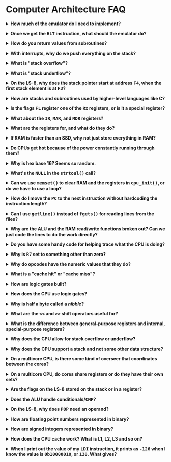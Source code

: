 # Computer Architecture FAQ

<!-- ============================================================================= -->

<p><details><summary><b>How much of the emulator do I need to implement?</b></summary><p>

As little as possible to get a particular LS-8 program running.

Add features incrementally. Once `print8.ls8` is working, then add a `MULT`
instruction to get `mult.ls8` running. And so on.

Of course, you're _allowed_ to implement as many instructions are you'd like.

This goes for individual components like registers, as well. Do you need to
implement the `FL` register? If you want to use any functionality that depends
on it, then yes. The spec will tell you if the thing you're implementing needs
the `FL` register to work.

</p></details></p>

<!-- ============================================================================= -->

<p><details><summary><b>Once we get the <tt>HLT</tt> instruction, what should the emulator do?</b></summary><p>

You should exit the emulator.

If you `malloc()`d any memory, be sure to `free()` it.

You don't need to worry about any of the LS-8 internals at that point since
you're exiting anyway.

</p></details></p>

<!-- ============================================================================= -->

<p><details><summary><b>How do you return values from subroutines?</b></summary><p>

Since the `RET` instruction doesn't allow you to specify a return value, you'll
have to get the value back by other means.

One of the most common is to set a register (e.g. `R0`) to the return value, and
the caller will just know, by convention, that the `R0` register will hold that
value once the `CALL` returns.

But you could also push that value on the stack and have the caller pop it off.
This would have the advantage of supporting an arbitrary number of return
values.

There are no fixed rules when writing code in assembly language. Returning
values in registers just happens to be a common convention.

</p></details></p>

<!-- ============================================================================= -->

<p><details><summary><b>With interrupts, why do we push everything on the stack?</b></summary><p>

The idea is that if you save the machine state on the stack, then after you
service the interrupt you can restore it and seamlessly pick up where you left
off.

The CPU might have been in the middle of something important when the interrupt
occurred, and it'll want to get back to that once the interrupt handler is
complete.

So we push the general purpose registers and internal registers on the stack,
then do interrupt stuff, then restore all those registers from the stack so the
CPU can carry on with what it was doing before the interrupt occurred.

</p></details></p>

<!-- ============================================================================= -->

<p><details><summary><b>What is "stack overflow"?</b></summary><p>

Short answer: it's when the stack grows into some area of memory that something
else was using.

In the LS-8, this would mean the stack grew down in RAM to the point that it
overwrote some of the instructions in the program.

With a C program, this would mean the stack grew down and impacted the heap. (Or
that the heap grew up and impacted the stack.)

If the stack grows down to address `0x00` on the LS-8, it wraps around to
address `0xff`.

On modern machines with [virtual
memory](https://en.wikipedia.org/wiki/Virtual_memory), this isn't a practical
concern since you'll run out of physical RAM before the stack overflow occurs.

Some interpreted languages like Python track how large their internal stacks
have grown and crash out if the stack grows too large. But this is happening
within the Python virtual machine, not on the hardware.

</p></details></p>

<!-- ============================================================================= -->

<p><details><summary><b>What is "stack underflow"?</b></summary><p>

This means you `POP`ped more times than you `PUSH`ed. Basically you popped an
empty stack.

The CPU is more than happy to let you do this, but it's considered an error on
the part of the programmer.

If the stack pointer is at address `0xff` on the LS-8, then you `POP`, it will
wrap around to address `0x00`.

</p></details></p>

<!-- ============================================================================= -->

<p><details><summary><b>On the LS-8, why does the stack pointer start at address <tt>F4</tt>, when the first stack element is at <tt>F3</tt>?</b></summary><p>

Since the first thing a `PUSH` instruction does is decrement the stack pointer,
it means that the stack pointer is moved to `F3` first and _then_ the value is
stored there. Exactly where we wanted it.

</p></details></p>

<!-- ============================================================================= -->

<p><details><summary><b>How are stacks and subroutines used by higher-level languages like C?</b></summary><p>

In C, when you make a function call, a bunch of space is allocated (pushed) on
the stack to hold a number of things:

* The return address to come back to after the function completes
* Space for all the function parameters
* Space for all the other local variables in the function

This allocated chunk of stack is called a [stack
frame](https://en.wikipedia.org/wiki/Call_stack#STACK-FRAME).

When you call any function (including when `main()` gets called in C):

1. A new stack frame is allocated (pushed)
2. Parameter values are copied from the function arguments to their spots on the
   stack frame

When you return from any function:

1. Any return value is copied from the stack frame into a dedicated register
2. The stack frame is deallocated (popped)

In assembly language, `CALL` doesn't allow any arguments to be passed, and `RET`
doesn't allow any values to be returned.

Using stack frames gives `CALL` the power to give parameters to subtroutines.

And we can use a dedicated register, like `R0`, to pass returned values back to
the caller over a `RET` instruction.

Since all the local variables for a function are stored in the stack frame, they
all vaporize as soon as the stack is popped when the function returned. This is
why local variables are not persistent from call to call.

Furthermore, using the stack to hold frames allows us to call functions to an
arbitrary nesting level. Indeed, it is what allows for recursion at all.

</p></details></p>

<!-- ============================================================================= -->

<p><details><summary><b>Is the flags <tt>FL</tt> register one of the <tt>Rx</tt> registers, or is it a special register?</b></summary><p>

It's a special purpose register that can be added separately to the `struct cpu`
similar to how `PC` works.

In `struct cpu`, it's convenient to have an array to store `R0` through `R7`,
but the other registers are just fields in the `struct`.

</p></details></p>

<!-- ============================================================================= -->

<p><details><summary><b>What about the <tt>IR</tt>, <tt>MAR</tt>, and <tt>MDR</tt> registers?</b></summary><p>

You can store those special-purpose registers similar to how `PC` and `FL` are
stored in the `struct`.

...Or, if you're not using them in any place except a single function, maybe
they can be locals or function parameters.

It's a matter of which way you think produces more readable code.

</p></details></p>
<!-- ============================================================================= -->

<p><details><summary><b>What are the registers for, and what do they do?</b></summary><p>

You can think of the registers as the CPU's variables. They hold numbers. You
use them like you would variable in another langauge.

In a high-level language, you can make all the variables you need. But in a CPU,
there are a fixed number of them, and they have fixed names, and they only hold
numbers. You cannot make more.

(The reason you can't make more is because registers are literally built out of
the hardware--you can't make more without changing the hardware.)

Most operations (like math) in the CPU work on registers.

But if we have RAM, why do we need registers?

While some CPUs like the x86 can use either values in RAM or registers to do
work, RAM is far, far slower to access. Nothing is faster to access in the CPU
than a register. For that reason, assembly language programs use registers
whenever possible to keep speed up.

</p></details></p>

<!-- ============================================================================= -->

<p><details><summary><b>If RAM is faster than an SSD, why not just store everything in RAM?</b></summary><p>

Cost. 1 TB SSD is orders of magnitude cheaper than 1 TB of RAM. And finding a
motherboard that supports 1 TB of RAM is a challenge.

Also the SSD continues to store data even if power is removed, unlike RAM.

Someday someone will discover RAM that is cheap, fast, and will permanently
store data, and when that happens, SSDs will vanish.

</p></details></p>

<!-- ============================================================================= -->

<p><details><summary><b>Do CPUs get hot because of the power constantly running through them?</b></summary><p>

Yup. When you run current through any regular conductor, heat is generated.

In that regard, a CPU is like a tiny, expensive electric blanket that is capable
of arbitrary computation but really bad at giving you a good night's sleep.

</p></details></p>

<!-- ============================================================================= -->

<p><details><summary><b>Why is hex base 16? Seems so random.</b></summary><p>

Conveniently, one hex digit represents exactly 4 bits (AKA a _nibble_).

This means a byte can be represented by exactly 2 hex digits (assuming you put a
leading zero on numbers less than `0x10`). And the biggest byte's value roundly
ends at `0xff`.

It's compact, and easy to convert to and from binary.

Compare to decimal, where one decimal digit represents somewhere between 3 and 4
bits. And a byte is represented by 3 digits, isn't easily convertible to binary,
and ends quite unroundly on `255` for the largest value.

</p></details></p>

<!-- ============================================================================= -->

<p><details><summary><b>What's the <tt>NULL</tt> in the <tt>strtoul()</tt> call?</b></summary><p>

That's part of a mechanism where `strtoul()` can tell you the first invalid
character it found, or if it found no digits to convert at all.

If you pass a pointer to a `char*` into the function there, it will point to the
first bad character, or to the beginning of the string if no digits were found.

If we call this:

```c
char *endchar;

unsigned val = strtoul("1030", &endchar, 2); // convert to base 2
```

then `endchar` will point at the `3` in `"1030"`, because `3` is an invalid
digit in base 2.

If we call this:

```c
char *endchar;

unsigned val = strtoul("# Hello, world!", &endchar, 10); // convert to base 10
```

then `endchar` will point at the `#` because no digits were found at all.

You might find this useful for parsing data from the `.ls8` input files.

</p></details></p>

<!-- ============================================================================= -->

<p><details><summary><b>Can we use <tt>memset()</tt> to clear RAM and the registers in <tt>cpu_init()</tt>, or do we have to use a loop?</b></summary><p>

You can use `memset()`. It's probably faster than a hand-rolled loop, anyway.

</p></details></p>

<!-- ============================================================================= -->

<p><details><summary><b>How do I move the <tt>PC</tt> to the next instruction without hardcoding the instruction length?</b></summary><p>

Check out the spec where it talks about instruction layout.

The two high bits of the instruction tell you how many operands the instruction
has. The value of those two bits plus one is the number of bytes you have to
move the `PC`.

Use `>>` and an `&` mask to extract those two bits, then add one to the result,
then add that to the `PC` to get to the next instruction.

> Note that some instructions (like `CALL`, `RET`, and all the `JMP` variants)
> move the `PC` to a specific destination. In those cases, you _do not_ want to
> advance the PC to the next instruction.

</p></details></p>

<!-- ============================================================================= -->

<p><details><summary><b>Can I use <tt>getline()</tt> instead of <tt>fgets()</tt> for reading lines from the files?</b></summary><p>

We recommend `fgets()` because it's more standard, and also because it does
fewer things behind your back.

But if you use `getline()`, we won't stop you.

</p></details></p>

<!-- ============================================================================= -->

<p><details><summary><b>Why are the ALU and the RAM read/write functions broken out? Can we just code the lines to do the work directly?</b></summary><p>

Because the ALU is a separate component on the CPU, and the RAM is a separate
component off the CPU, it makes logical sense from a learning perspective to
have different pieces of code handle the work.

Plus having the RAM access function there makes the code easier to read, and
easier to change if the structure of RAM were to change somehow in the future.

</p></details></p>

<!-- ============================================================================= -->

<p><details><summary><b>Do you have some handy code for helping trace what the CPU is doing?</b></summary><p>

If you call this before your `switch`, it'll print out the CPU state just before
the instruction executes.

```c
void trace(struct cpu *cpu)
{
    printf("%02X | ", cpu->PC);

    printf("%02X %02X %02X |",
        cpu_ram_read(cpu, cpu->PC),
        cpu_ram_read(cpu, cpu->PC + 1),
        cpu_ram_read(cpu, cpu->PC + 2));

    for (int i = 0; i < 8; i++) {
        printf(" %02X", cpu->reg[i]);
    }

    printf("\n");
}
```

</p></details></p>

<!-- ============================================================================= -->

<p><details><summary><b>Why is <tt>R7</tt> set to something other than zero?</b></summary><p>

`R7` has additional meaning: it is the _stack pointer_. So it needs to start
just past the top of the stack so that the `PUSH` and `POP` (and `CALL` and
`RET`) functions operate normally.

</p></details></p>

<!-- ============================================================================= -->

<p><details><summary><b>Why do opcodes have the numeric values that they do?</b></summary><p>

See the "Instruction Layout" part of the LS-8 spec for what the specific bits
mean in any particular instruction.

In a real CPU, these bits correspond to wires that will have voltage or
no-voltage on them depending on whether or not the bit in the instruction is `0`
or `1`.

So the instruction bits are close to the metal, literally. Their exact meanings
are closely tied with how the CPU will be physically constructed.

</p></details></p>

<!-- ============================================================================= -->

<p><details><summary><b>What is a "cache hit" or "cache miss"?</b></summary><p>

If a program accesses a byte of RAM at some address that's in the cache already,
that's a _cache hit_. The byte is returned immediately.

If a program accesses a byte of RAM at some address that's not in the cache,
that's a _cache miss_, and the cache must be updated by going out to RAM to get
that data.

The cache is fast memory that sits between main RAM and the CPU.

It's common that if you access a byte of RAM, that you will soon access
subsequent bytes in RAM. (E.g. like when printing a string, or doing a
`strlen()`.) The cache makes use of this assumption.

The cache figures, if you're going to spend the time making a relatively slow
RAM request for a single byte, why not go ahead and transfer the next, say 128
bytes at the same time into the faster cache. If the user then goes on to access
the subsequent bytes, like they probably will, the data will already be in cache
ready to use.

</p></details></p>

<!-- ============================================================================= -->

<p><details><summary><b>How are logic gates built?</b></summary><p>

They're made out of transistors. Details are getting into the realm of materials
science and is beyond the scope of the course.

</p></details></p>

<!-- ============================================================================= -->

<p><details><summary><b>How does the CPU use logic gates?</b></summary><p>

Logic gates can be composed into circuits that can do far more than Boolean
logical operations.

You can build an ALU, for example, that does arithmetic and comparisons using
only logic gates.

You can even build [circuits that store
data](https://en.wikipedia.org/wiki/Flip-flop_(electronics)).

The fantastic book [_The Elements of Computing
Systems_](https://www.nand2tetris.org/) talks about this in great detail from
the ground up.

</p></details></p>

<!-- ============================================================================= -->

<p><details><summary><b>Why is half a byte called a <i>nibble</i>?</b></summary><p>

It's a pun, playing off byte/bite. Sometimes it's spelled _nybble_.

</p></details></p>

<!-- ============================================================================= -->

<p><details><summary><b>What are the <tt>&lt;&lt;</tt> and <tt>&gt;&gt;</tt> shift operators useful for?</b></summary><p>

Most commonly, they're used to get or set individual bits within a number.

This is useful if multiple values are packed into a single byte. Bytes hold
numbers from 0 to 255, but parts of a byte can hold smaller numbers. For
example, if you have 4 values that you know only go from 0-3 each, you can pack
that into a byte as four 2-bit numbers.

Packing the numbers 3, 0, 2, and 1 into a single byte:

```
  First
  ||
  ||  Third
  vv  vv
0b11001001
    ^^  ^^
    ||  Fourth
    ||
  Second
```

This technique is normally only used in high-performance situations where you
absolutely must save space or bandwidth.

For example, if we wanted to extract these 3 bits from this number:

```
    vvv
0b10110101
```

We'd get `110`, which is 6 decimal. But the whole number is 181 decimal. How to
extract the 6?

First, we can shift right by 3:

```
       vvv
0b00010110
```

Then we can bitwise-AND with the mask `0b111` to filter out just the bits we
want:

```
         vvv
  0b00010110   <-- Right-shifted original number
& 0b00000111   <-- AND mask
------------
         110
```

And there's our 6!

On the flip side, what if we wanted to set these bits to the value 2 (`0b010`)?
Right now the three bits have the value 7 (`0b111`):

```
    vvv
0b10111101
```

First let's take our 2:

```
0b010
```

and left shift it by 3:

```
0b010000
```

Secondly, let's use a bitwise-AND on the original number to mask out those bits
and set them all to zero:

```
      vvv
  0b10111101   <-- original number
& 0b11000111   <-- AND mask
------------
  0b10000101
      ^^^
  These three bits set to 0, others unchanged
```

Lastly, let's bitwise-OR the shifted value with the result from the previous step:

```
      vvv
  0b10000101   <-- masked-out original number from previous step
| 0b00010000   <-- our left-shifted 2
------------
  0b10010101
      ^^^
  Now these three bits set to 2, others unchanged
```

And there we have it. The three bits in the middle of the number have been
changed from the value 7 to the value 2.

</p></details></p>

<!-- ============================================================================= -->

<p><details><summary><b>What is the difference between general-purpose registers and internal, special-purpose registers?</b></summary><p>

The general-purpose registers are `R0` through `R7`.

Special-purpose registers are things like `PC`, `FL`, and maybe `IR`, `MAR`, and
`MDR`.

The main difference is this: general-purpose registers can be used directly by
instructions. Special-purpose registers cannot.

```assembly
LDI R0,4   ; Valid
LDI PC,5   ; INVALID--PC is not a general-purpose register

ADD R0,R1  ; Valid
ADD FL,R0  ; INVALID--FL is not a general-purpose register
```

In `struct cpu`, it's convenient to represent the general purpose registers with
an array for easy indexing from `0` to `7`.

</p></details></p>

<!-- ============================================================================= -->

<p><details><summary><b>Why does the CPU allow for stack overflow or underflow?</b></summary><p>

It takes time for the CPU to check to see if either condition has occurred. And
most of the time it won't have.

CPUs are interested in running instructions as quickly as possible.

Also, you'd need additional hardware in place to make those checks, and that
costs money.

Because assemnbly language is so low-level, the CPU is already putting basically
ultimate trust in the developer to not do something they shouldn't do.

> If you didn't want me to overflow the stack, why did you tell me to overflow
> the stack?
>
> --The CPU

</p></details></p>

<!-- ============================================================================= -->

<p><details><summary><b>Why does the CPU support a stack and not some other data structure?</b></summary><p>

Turns out a stack is a really useful data structure for a number of reasons:

* It's a great place to temporarily store data.
* It's useful for holding a return address for a subroutine/function.
* It's a place to pass arguments to subroutines.
* It's a good place to hold a subroutine's local variables.
* It can hold all the information that needs to be saved while the CPU is
  servicing an interrupt.

Additionally, it's pretty cheap to implement. All CPUs already come with this
functionality:

* Memory (for the stack data)
* Registers (for the stack pointer)
* A way to decrement and increment registers (to move the stack pointer)
* A way to read and write data to and from RAM (to retrieve and store data on
  the stack)

Since the CPU was doing all that anyway, adding `PUSH` and `POP` instructions is
a pretty low-hanging fruit.

</p></details></p>

<!-- ============================================================================= -->

<p><details><summary><b>On a multicore CPU, is there some kind of overseer that coordinates between the cores?</b></summary><p>

Not really, and from a programmer perspective, no.

Cores have their own registers, own PCs, and generally run autonomously on their
own.

What they _do_ share is RAM (and usually at least some cache) and peripherals.

The real "overseer" is the operating system, which decides which programs run on
which core at any particular time.

</p></details></p>

<!-- ============================================================================= -->

<p><details><summary><b>On a multicore CPU, do cores share registers or do they have their own sets?</b></summary><p>

They have their own.

Cores generally run autonomously on their own.

What they _do_ share is RAM (and usually at least some cache) and peripherals.

</p></details></p>

<!-- ============================================================================= -->

<p><details><summary><b>Are the flags on the LS-8 stored on the stack or in a register?</b></summary><p>

Flags (the `FL` register) are their own special-purpose register, similar to the
`PC`.

Each bit of the `FL` register has special meaning as laid out in the LS-8 spec.

</p></details></p>

<!-- ============================================================================= -->

<p><details><summary><b>Does the ALU handle conditionals/<tt>CMP</tt>?</b></summary><p>

Yes.

The compare instruction `CMP` will set the flags register appropriately
indicating whether or not the values of the registers compared are less-than,
greater-than, or equal.

This is actually quite similar to a subtraction, which the ALU can already do.

If I give you two numbers, `a` and `b`, and you compute the difference `b - a`,
you can look at the result and determine if the values are equal, or if one is
greater than the other.

If `b - a` is a positive number, it means that `a` is less than `b`.

If `b - a` is a negative number, it means that `a` is greater than `b`.

If `b - a` is zero, it means that `a` equals `b`.

So the ALU can use its subtraction circuitry to do a `CMP`, saving money and
construction complexity.

</p></details></p>

<!-- ============================================================================= -->

<p><details><summary><b>On the LS-8, why does <tt>POP</tt> need an operand?</b></summary><p>

Because you probably want to know what the value was you popped off the stack,
rather than just throwing it away.

Basically, `POP R0` is saying "pop the value from the top of the stack and store
it in `R0`."

</p></details></p>

<!-- ============================================================================= -->

<p><details><summary><b>How are floating point numbers represented in binary?</b></summary><p>

There is a standard binary format for storing floating point numbers called
[IEEE 754](https://en.wikipedia.org/wiki/IEEE_754).

It basically breaks a number into three parts:

* **Sign**--indicating positive or negative, 1 bit
* **Mantissa** (AKA "Significand")--the actual binary digits of the number,
  unsigned, e.g. 22 bits
* **Exponent**--signed binary exponent to apply to the mantissa, e.g. 8 bits

A simpler-to-comprehend example might be in base 10, decimal.

For example, the components that make up the decimal number `-98.273` are:

* **Sign**: `-1` (because it's -98, not 98)
* **Mantissa**: `98273` (all the digits)
* **Exponent**: `-3` (tells us where the decimal place is)

The result (again for base 10) is:

`sign * mantissa * 10 ^ exponent`

or:

`-1 * 98273 * 10 ^ -3 == -98.273`

Basically the exponent tells us how to left (if it's negative) or right (if it's
positive) to shift the decimal point.

It works exactly the same way in binary (base 2):

The components that make up the binary number `0b101.11` are:

* **Sign**: `0b1` (because it's 101, not -101)
* **Mantissa**: `0b10111` (all the digits)
* **Exponent**: `-2` (tells us where the decimal place is)

Then the formula is:

`sign * mantissa * 2 ^ exponent`

or:

`0b1 * 0b10111 * 2 ^ -2`

Again, the exponent tells us how far to shift the decimal; in this case, shift
it 2 bits left for `0b101.11`.

Printing out binary floating point numbers in decimal is a bit weird because you
have to think in fractions of two instead of 10.

Decimal example:

`12.34` is written as:

* `1` 10s (10 == 10<sup>1</sup>)
* `2` 1s (1 == 10<sup>0</sup>)
* `3` 1/10ths (1/10 == 10<sup>-1</sup>)
* `4` 1/100ths (1/100 = 10<sup>-2</sup>)

Of course you see powers of 10 all over because it's base 10.

With base two, binary:

`11.01` is written as:

* `1` 2s (2 == 2<sup>1</sup>)
* `1` 1s (1 == 2<sup>0</sup>)
* `0` 1/2s (1/2 == 2<sup>-1</sup>)
* `1` 1/4s (1/4 == 2<sup>-2</sup>)

Which would give us (in decimal): `2 + 1 + 1/4` or `3.25`.

`11.01` binary is `3.25` decimal.

Luckily `printf()` handles that with `%f` for us.

</p></details></p>

<!-- ============================================================================= -->

<p><details><summary><b>How are signed integers represented in binary?</b></summary><p>

It's a format known as [_two's
complement_](https://en.wikipedia.org/wiki/Two%27s_complement).

Basically, about half of the bit patterns are used for negative numbers.

The following is an example with 3-bit integers, though it applies equally well
to integers of any number of bits.

Unsigned, binary on the left, decimal on the right:

```
111   7
110   6
101   5
100   4
010   2
011   3
001   1
000   0
```

Signed (same on the right, but in sorted numeric order):

```
111  -1          010   2
110  -2          011   3
101  -3          001   1
100  -4          000   0
011   3          111  -1
010   2          110  -2
001   1          101  -3
000   0          100  -4
```

Notice how the bit pattern for `7` (unsigned) is `111`, which is the same bit
pattern for `-1` (signed).

So is `111` `-1` or is it `7`? It depends only on whether or not _you_ are
looking at those bits as signed or unsigned.

Another thing to notice is that if the high (leftmost) bit of a signed number is
`1`, it means that number is negative.

Also notice how the positive signed numbers have the same bit patterns as their
unsigned counterparts.

If you have a signed number (either sign) and you want to find it's two's
complement opposite, first you subtract one from it and then take the
bitwise-NOT of that result.

* `2` is `0b010` binary.
* Subtract `1` to get `0b001`.
* Then bitwise-NOT to get `0b110`.
* `0b110` is `-2`.

Using two's complement to represent signed numbers has one great advantage: the
exact same circuitry in the ALU can be used to add or subtract numbers
regardless of whether they are signed or unsigned. The ALU doesn't have to care.

</p></details></p>

<!-- ============================================================================= -->

<p><details><summary><b>How does the CPU cache work? What is L1, L2, L3 and so on?</b></summary><p>

_You don't have to implement any kind of emulated cache on the LS-8._

Generally speaking, the cache is some fast memory that's closer to the CPU than
RAM.

The assumption is that if a program wants a byte at address `x`, it's
likely to very soon thereafter want the byte at address `x + 1`.

(Imagine printing a string, for example. You got the first byte, printed it, and
now you're going to print the next one.)

So CPU first looks in the cache to see if the byte is there. If it's not, it
goes out and requests a block of memory from RAM be copied into the cache. The
block includes the byte in question, but also the subsequent bytes.

Then when you go to read the subsequent bytes, they're in the super fast cache
and you don't have to go to RAM again, thus increasing the speed of your run.

In a modern CPU, cache is arranged as a hierarchy. Closest to the CPU is L1
(_Level 1_), which is fast and doesn't hold much. If the data isn't in L1, L1
looks to see if it's in L2. If it's not there L2 looks to see if it's in L3. If
it's not there, it looks in the next level again for however many levels of
cache your CPU has. Eventually if it can't be found in any level, it is obtained
from RAM.

| Level |    Capacity  | Lookup Time (nanoseconds) |
|:-----:|:------------:|:-------------------------:|
|  L1   |    2-8 KB    |          ~1 ns            |
|  L2   |  256-512 KB  |          ~3 ns            |
|  L3   | 1024-8192 KB |          ~12 ns           |
|  RAM  |  8-32 **GB** |          ~100 ns          |

> Capacities and speeds are examples only. Actual number vary.

</p></details></p>

<!-- ============================================================================= -->

<e><details><summary><b>When I print out the value of my <tt>LDI</tt> instruction, it prints as <tt>-126</tt> when I know the value is <tt>0b10000010</tt>, or <tt>130</tt>. What gives?</b></summary><p>

Due to the fact that C uses [two's
complement](https://en.wikipedia.org/wiki/Two%27s_complement) for representing
signed numbers, that bit pattern actually represents _both_ numbers depending on
how we print it.

| Binary Value | Decimal `signed char` | Decimal `unsigned char` |
|:------------:|:---------------------:|:-----------------------:|
| `0b10000010` |        `-126`         |          `130`          |

Make sure you use the right type to hold your value, and then also make sure you
use the proper `printf()` format specifier to display it. `%d` is signed decimal
and `%u` is unsigned decimal.

Here's an example. Notice that the bit pattern is identical for both variables.

```c
#include <stdio.h>

int main(void)
{
    signed char   x = 0b10000010;
    unsigned char y = 0b10000010;

    printf("%d\n", x); // prints -126
    printf("%u\n", y); // prints 130
}
```

</p></details></p>

<!--
TODO:
-->

<!-- ============================================================================= -->

<!--
Template:

<p><details><summary><b></b></summary><p>
</p></details></p>

-->
